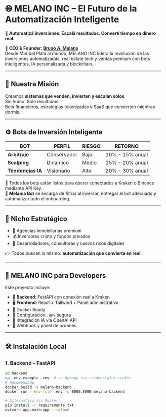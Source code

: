# 🌐 MELANO INC – El Futuro de la Automatización Inteligente

🚀 **Automatizá inversiones. Escalá resultados. Convertí tiempo en dinero real.**

👤 **CEO & Founder: [Bruno A. Melano](mailto:contacto@brunomelano.com)**  
Desde Mar del Plata al mundo, MELANO INC lidera la revolución de las inversiones automatizadas, real estate tech y ventas premium con bots inteligentes, IA personalizada y blockchain.

---

## 🎯 Nuestra Misión

Creamos **sistemas que venden, invierten y escalan solos**.  
Sin humo. Solo resultados.  
Bots financieros, estrategias tokenizadas y SaaS que convierten mientras dormís.

---

## ⚙️ Bots de Inversión Inteligente

| BOT | PERFIL | RIESGO | RETORNO |
|-----|--------|--------|---------|
| **Arbitraje** | Conservador | Bajo | 10% - 15% anual |
| **Scalping** | Dinámico | Medio | 15% - 20% anual |
| **Tendencias IA** | Visionario | Alto | 20% - 30% anual |

🧠 Todos los bots están listos para operar conectados a Kraken o Binance mediante API Key.  
🎯 **Melania Bot** se encarga de filtrar al inversor, entregar el bot adecuado y automatizar todo el onboarding.

---

## 💼 Nicho Estratégico

- 🏡 Agencias inmobiliarias premium  
- 💰 Inversores cripto y fondos privados  
- 🧠 Desarrolladores, consultoras y nuevos ricos digitales

👉 Todos buscan lo mismo: **automatización que convierta en real**.

---

## 🚀 MELANO INC para Developers

Este proyecto incluye:

- 🔧 **Backend:** FastAPI con conexión real a Kraken  
- 🖥️ **Frontend:** React + Tailwind + Panel administrativo  
- 🐳 Docker Ready  
- 🔐 Configuración `.env` segura  
- 🧠 Integración IA via OpenAI API  
- 📲 Webhook y panel de órdenes

---

## 🛠️ Instalación Local

### 1. Backend – FastAPI

```bash
cd backend
cp .env.example .env  # 👉 Agregá tus credenciales reales
# Recomendado:
docker build -t melano-backend .
docker run --env-file .env -p 8000:8000 melano-backend

# Alternativa sin Docker:
pip install -r requirements.txt
uvicorn app.main:app --reload


